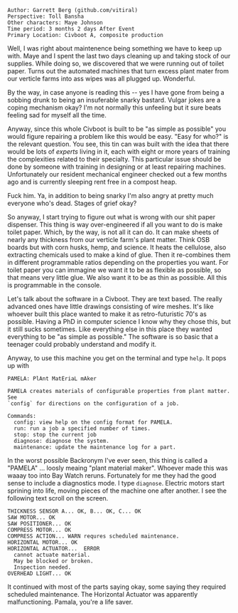 ```
Author: Garrett Berg (github.com/vitiral)
Perspective: Toll Bansha
Other characters: Maye Johnson
Time period: 3 months 2 days After Event
Primary Location: Civboot A, composite production
```

Well, I was right about maintenence being something we have to keep up with.
Maye and I spent the last two days cleaning up and taking stock of our
supplies. While doing so, we discovered that we were running out of toilet
paper. Turns out the automated machines that turn excess plant mater from our
verticle farms into ass wipes was all plugged up. Wonderful.

By the way, in case anyone is reading this -- yes I have gone from being a sobbing
drunk to being an insuferable snarky bastard. Vulgar jokes are a coping
mechanism okay? I'm not normally this unfeeling but it sure beats feeling sad
for myself all the time.

Anyway, since this whole Civboot is built to be "as simple as possible" you would
figure repairing a problem like this would be easy. "Easy for who?" is the
relevant question. You see, this tin can was built with the idea that there
would be lots of _experts_ living in it, each with eight or more years of
training the complexities related to their specialty. This particular issue
should be done by someone with training in designing or at least repairing
machines. Unfortunately our resident mechanical engineer checked out a few
months ago and is currently sleeping rent free in a compost heap.

Fuck him. Ya, in addition to being snarky I'm also angry at pretty much
everyone who's dead. Stages of grief okay?

So anyway, I start trying to figure out what is wrong with our shit paper
dispenser. This thing is way over-engineered if all you want to do is make
toilet paper. Which, by the way, is not all it can do. It can make sheets of
nearly any thickness from our verticle farm's plant matter. Think OSB boards
but with corn husks, hemp, and science. It heats the cellulose, also extracting
chemicals used to make a kind of glue. Then it re-combines them in different
programmable ratios depending on the properties you want. For toilet paper you
can immagine we want it to be as flexible as possible, so that means very
little glue. We also want it to be as thin as possible. All this is programmable
in the console.

Let's talk about the software in a Civboot. They are text based. The
really advanced ones have little drawings consisting of wire meshes. It's like
whoever built this place wanted to make it as retro-futuristic 70's as
possible. Having a PhD in computer science I know why they chose this, but
it still sucks sometimes. Like everything else in this place they wanted
everything to be "as simple as possible." The software is so basic that a
teenager could probably understand and modify it.

Anyway, to use this machine you get on the terminal and type `help`. It pops up
with

```
PAMELA: PlAnt MatEriaL mAker

PAMELA creates materials of configurable properties from plant matter.  See
`config` for directions on the configuration of a job.

Commands:
  config: view help on the config format for PAMELA.
  run: run a job a specified number of times.
  stop: stop the current job
  diagnose: diagnose the system.
  maintenance: update the maintenance log for a part.
```

In the worst possible Backronym I've ever seen, this thing is called a "PAMELA"
... loosly meaing "plant material maker". Whoever made this was waaay too into
Bay Watch reruns. Fortunately for me they had the good sense to include a
diagnostics mode. I type `diagnose`. Electric motors start sprining into
life, moving pieces of the machine one after another. I see the following
text scroll on the screen.

```
THICKNESS SENSOR A... OK, B... OK, C... OK
SAW MOTOR... OK
SAW POSITIONER... OK
COMPRESS MOTOR... OK
COMPRESS ACTION... WARN requres scheduled maintenance.
HORIZONTAL MOTOR... OK
HORIZONTAL ACTUATOR...  ERROR
  cannot actuate material.
  May be blocked or broken.
  Inspection needed.
OVERHEAD LIGHT... OK
```

It continued with most of the parts saying okay, some saying they required
scheduled maintenance. The Horizontal Actuator was apparently malfunctioning.
Pamala, you're a life saver.

